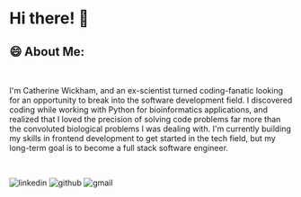 ### <h1>Hi there! 👋</h1>
<h2>😄 About Me:</h2> <br>
<p> I'm Catherine Wickham, and an ex-scientist turned coding-fanatic looking for an opportunity to break into the software development field. I discovered coding while working with Python for bioinformatics applications, and realized that I loved the precision of solving code problems far more than the convoluted biological problems I was dealing with. I'm currently building my skills in frontend development to get started in the tech field, but my long-term goal is to become a full stack software engineer.</p>

<br>

![linkedin](https://img.shields.io/badge/linkedin-0A66C2?style=for-the-badge&logo=linkedin&logoColor=white)
![github](https://img.shields.io/badge/GitHub-000000?style=for-the-badge&logo=GitHub&logoColor=white)
![gmail](https://img.shields.io/badge/gmail-EA4335?style=for-the-badge&logo=gmail&logoColor=white)
  
  
<!--
**CatherineWickham/CatherineWickham** is a ✨ _special_ ✨ repository because its `README.md` (this file) appears on your GitHub profile.

Here are some ideas to get you started:

- 🔭 I’m currently working on ...
- 🌱 I’m currently learning ...
- 👯 I’m looking to collaborate on ...
- 🤔 I’m looking for help with ...
- 💬 Ask me about ...
- 📫 How to reach me: ...
- 😄 Pronouns: ...
- ⚡ Fun fact: ...
-->
